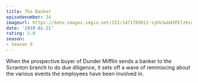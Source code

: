```yaml
---
title: The Banker
episodenumber: 14
imageurl: https://dato-images.imgix.net/151/1471789012-syUkSwU4XFElzKzg2ExlDXS0OTo.jpg?ixlib=rb-1.1.0&ch=DPR%2CWidth&auto=compress%2Cformat
date: '2010-01-21'
rating: 5.0
season:
- Season 6
---
```


When the prospective buyer of Dunder Mifflin sends a banker to the Scranton branch to do due diligence, it sets off a wave of reminiscing about the various events the employees have been involved in.